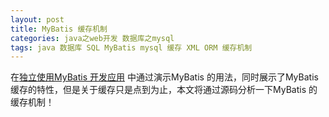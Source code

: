 ```yaml
---
layout: post
title: MyBatis 缓存机制
categories: java之web开发 数据库之mysql 
tags: java 数据库 SQL MyBatis mysql 缓存 XML ORM 缓存机制 
---
```


在[独立使用MyBatis 开发应用](http://www.xumenger.com/mybatis-example-20201117/) 中通过演示MyBatis 的用法，同时展示了MyBatis 缓存的特性，但是关于缓存只是点到为止，本文将通过源码分析一下MyBatis 的缓存机制！
